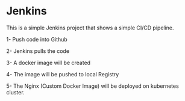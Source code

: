 # Jenkins

This is a simple Jenkins project that shows a simple CI/CD pipeline.

1- Push code into Github

2- Jenkins pulls the code

3- A docker image will be created

4- The image will be pushed to local Registry

5- The Nginx (Custom Docker Image) will be deployed on kubernetes cluster.
